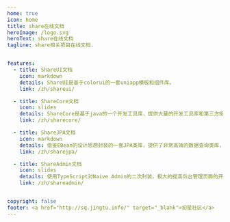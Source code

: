 ```yaml
---
home: true
icon: home
title: share在线文档
heroImage: /logo.svg
heroText: share在线文档
tagline: share相关项目在线文档.


features:
  - title: ShareUI文档
    icon: markdown
    details: ShareUI是基于colorui的一套uniapp模板和组件库。
    link: /zh/shareui/

  - title: ShareCore文档
    icon: slides
    details: ShareCore是基于java的一个开发工具库，提供大量的开发工具库和第三方接口库，内置了ShareJPA数据查询框架
    link: /zh/sharecore/

  - title: ShareJPA文档
    icon: markdown
    details: 借鉴EBean的设计思想封装的一套JPA类库，提供了非常高效的数据查询类库，预计后端开发效率提高50%
    link: /zh/sharejpa/

  - title: ShareAdmin文档
    icon: slides
    details: 使用TypeScript对Naive Admin的二次封装，极大的提高后台管理页面的开发效率。预计提高70%的页面开发效率
    link: /zh/shareadmin/


copyright: false
footer: <a href="http://sq.jingtu.info/" target="_blank">初星社区</a>
---
```

